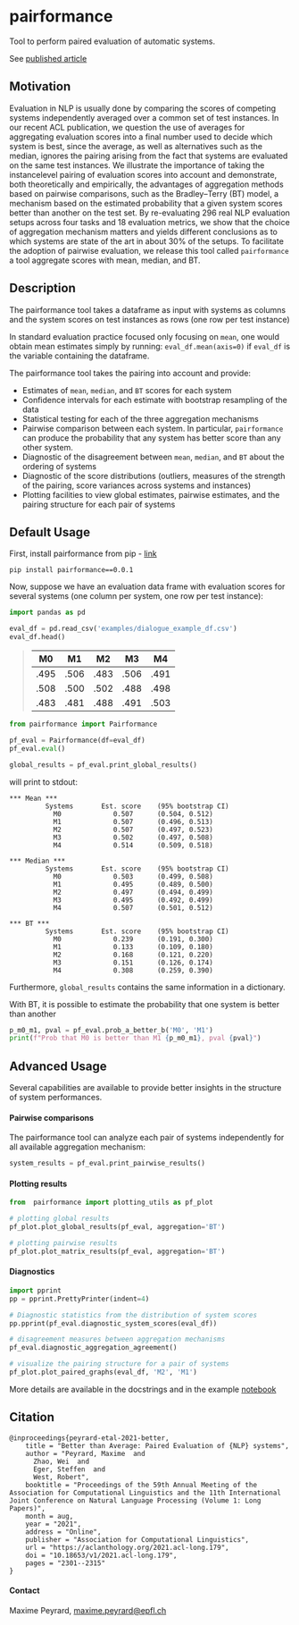 # pairformance
Tool to perform paired evaluation of automatic systems.

See [published article](https://aclanthology.org/2021.acl-long.179/)

## Motivation

Evaluation in NLP is usually done by comparing the scores of competing systems independently averaged over a common set of test instances. 
In our recent ACL publication, we question the use of averages for aggregating evaluation scores into a final number used to decide which system is best, 
since the average, as well as alternatives such as the median, ignores the pairing arising from the fact that systems are evaluated on the same test instances. 
We illustrate the importance of taking the instancelevel pairing of evaluation scores into account and demonstrate, both theoretically and empirically, 
the advantages of aggregation methods based on pairwise comparisons, such as the Bradley–Terry (BT) model, a mechanism based on the estimated probability 
that a given system scores better than another on the test set. 
By re-evaluating 296 real NLP evaluation setups across four tasks and 18 evaluation metrics, 
we show that the choice of aggregation mechanism matters and yields different conclusions as to which systems are state of the art in about 30% of the setups.
To facilitate the adoption of pairwise evaluation, we release this tool called `pairformance` a tool aggregate scores with mean, median, and BT.

## Description

The pairformance tool takes a dataframe  as input with systems as columns
and the system scores on test instances as rows (one row per test instance)

In standard evaluation practice focused only focusing on `mean`, one would obtain 
mean estimates simply by running: `eval_df.mean(axis=0)` if `eval_df` is the variable 
containing the dataframe.

The pairformance tool takes the pairing into account and provide:
- Estimates of `mean`, `median`, and `BT` scores for each system
- Confidence intervals for each estimate with bootstrap resampling of the data
- Statistical testing for each of the three aggregation mechanisms
- Pairwise comparison between each system. In particular, `pairformance` can produce the probability that any system has better score than any other system.
- Diagnostic of the disagreement between `mean`, `median`, and `BT` about the ordering of systems
- Diagnostic of the score distributions (outliers, measures of the strength of the pairing, score variances across systems and instances)
- Plotting facilities to view global estimates, pairwise estimates, and the pairing structure for each pair of systems

## Default Usage

First, install pairformance from pip - [link](https://pypi.org/project/pairformance/0.0.1/)
```
pip install pairformance==0.0.1
```

Now, suppose we have an evaluation data frame with evaluation scores for several systems
(one column per system, one row per test instance):

```python
import pandas as pd

eval_df = pd.read_csv('examples/dialogue_example_df.csv')
eval_df.head()
```

> | M0 | M1 | M2 | M3 | M4 |
> |----|----|----|----|----|
> | .495 | .506  | .483  | .506  |  .491  |
> | .508  | .500  | .502  | .488  |  .498 |
> | .483  |  .481 | .488  |  .491 |  .503 |


```python
from pairformance import Pairformance

pf_eval = Pairformance(df=eval_df)
pf_eval.eval()

global_results = pf_eval.print_global_results()    
```

will print to stdout:
```buildoutcfg
*** Mean ***
	     Systems       Est. score    (95% bootstrap CI)
	       M0             0.507      (0.504, 0.512) 
	       M1             0.507      (0.496, 0.513) 
	       M2             0.507      (0.497, 0.523) 
	       M3             0.502      (0.497, 0.508) 
	       M4             0.514      (0.509, 0.518) 

*** Median ***
	     Systems       Est. score    (95% bootstrap CI)
	       M0             0.503      (0.499, 0.508) 
	       M1             0.495      (0.489, 0.500) 
	       M2             0.497      (0.494, 0.499) 
	       M3             0.495      (0.492, 0.499) 
	       M4             0.507      (0.501, 0.512) 

*** BT ***
	     Systems       Est. score    (95% bootstrap CI)
	       M0             0.239      (0.191, 0.300) 
	       M1             0.133      (0.109, 0.180) 
	       M2             0.168      (0.121, 0.220) 
	       M3             0.151      (0.126, 0.174) 
	       M4             0.308      (0.259, 0.390) 
```
Furthermore, `global_results` contains the same information in a dictionary.

With BT, it is possible to estimate the probability that one system is better than another

```python
p_m0_m1, pval = pf_eval.prob_a_better_b('M0', 'M1')
print(f"Prob that M0 is better than M1 {p_m0_m1}, pval {pval}")
```

## Advanced Usage
Several capabilities are available to provide better insights in the structure of system performances.

#### Pairwise comparisons
The pairformance tool can analyze each pair of systems independently for all available aggregation mechanism:
```python
system_results = pf_eval.print_pairwise_results()
```

#### Plotting results
```python
from  pairformance import plotting_utils as pf_plot

# plotting global results
pf_plot.plot_global_results(pf_eval, aggregation='BT')

# plotting pairwise results
pf_plot.plot_matrix_results(pf_eval, aggregation='BT')
```

#### Diagnostics

```python
import pprint
pp = pprint.PrettyPrinter(indent=4)

# Diagnostic statistics from the distribution of system scores 
pp.pprint(pf_eval.diagnostic_system_scores(eval_df))

# disagreement measures between aggregation mechanisms
pf_eval.diagnostic_aggregation_agreement()

# visualize the pairing structure for a pair of systems
pf_plot.plot_paired_graphs(eval_df, 'M2', 'M1')
```

More details are available in the docstrings and in the example [notebook](examples/example_usage.ipynb)


## Citation
```
@inproceedings{peyrard-etal-2021-better,
    title = "Better than Average: Paired Evaluation of {NLP} systems",
    author = "Peyrard, Maxime  and
      Zhao, Wei  and
      Eger, Steffen  and
      West, Robert",
    booktitle = "Proceedings of the 59th Annual Meeting of the Association for Computational Linguistics and the 11th International Joint Conference on Natural Language Processing (Volume 1: Long Papers)",
    month = aug,
    year = "2021",
    address = "Online",
    publisher = "Association for Computational Linguistics",
    url = "https://aclanthology.org/2021.acl-long.179",
    doi = "10.18653/v1/2021.acl-long.179",
    pages = "2301--2315"
}
```

#### Contact
Maxime Peyrard, maxime.peyrard@epfl.ch